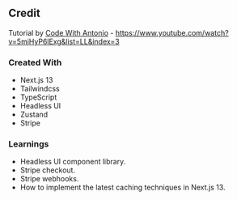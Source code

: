## Credit
Tutorial by [Code With Antonio](https://www.youtube.com/@codewithantonio) - https://www.youtube.com/watch?v=5miHyP6lExg&list=LL&index=3

### Created With
- Next.js 13
- Tailwindcss
- TypeScript
- Headless UI
- Zustand
- Stripe

### Learnings
- Headless UI component library.
- Stripe checkout.
- Stripe webhooks.
- How to implement the latest caching techniques in Next.js 13.
